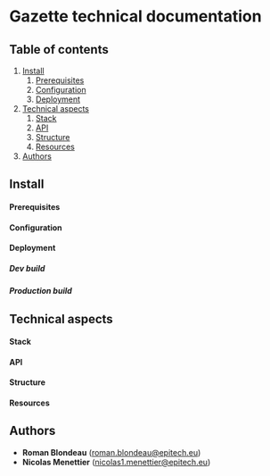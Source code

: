 # Gazette technical documentation

## Table of contents

1. [Install](#Install)
    1. [Prerequisites](#prerequisites)
    2. [Configuration](#configuration)
    3. [Deployment](#deployment)
2. [Technical aspects](#technical-aspects)
    1. [Stack](#stack)
    2. [API](#API)
    3. [Structure](#Structure)
    4. [Resources](#Resources)
3. [Authors](#Authors)

## Install

#### Prerequisites

#### Configuration

#### Deployment

##### Dev build

##### Production build

## Technical aspects

#### Stack

#### API

#### Structure

#### Resources

## Authors

* **Roman Blondeau**   (roman.blondeau@epitech.eu)
* **Nicolas Menettier**   (nicolas1.menettier@epitech.eu)
